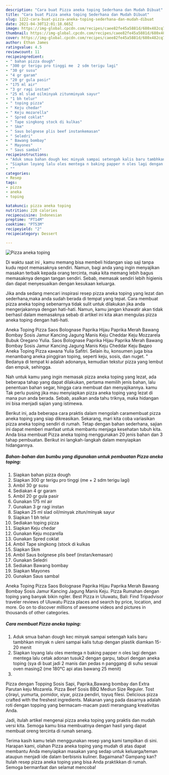 ```yaml
---
description: "Cara buat Pizza aneka toping Sederhana dan Mudah Dibuat"
title: "Cara buat Pizza aneka toping Sederhana dan Mudah Dibuat"
slug: 1222-cara-buat-pizza-aneka-toping-sederhana-dan-mudah-dibuat
date: 2021-04-30T12:01:18.665Z
image: https://img-global.cpcdn.com/recipes/caee82fe45a5881d/680x482cq70/pizza-aneka-toping-foto-resep-utama.jpg
thumbnail: https://img-global.cpcdn.com/recipes/caee82fe45a5881d/680x482cq70/pizza-aneka-toping-foto-resep-utama.jpg
cover: https://img-global.cpcdn.com/recipes/caee82fe45a5881d/680x482cq70/pizza-aneka-toping-foto-resep-utama.jpg
author: Ethan James
ratingvalue: 4.5
reviewcount: 11
recipeingredient:
- " bahan pizza dough"
- "300 gr terigu pro tinggi me  2 sdm terigu lagi"
- "30 gr susu"
- "4 gr garam"
- "20 gr gula pasir"
- "175 ml air"
- "3 gr ragi instan"
- "25 ml slad oilminyak zitunminyak sayur"
- "1 bh telur"
- " toping pizza"
- " Keju chedar"
- " Keju mozarella"
- " Spred coklat"
- " Tape singkong stock di kulkas"
- " Skm"
- " Saus bolgnese plis beef instankemasan"
- " Seledri"
- " Bawang bombay"
- " Mayones"
- " Saus sambal"
recipeinstructions:
- "Aduk smua bahan dough kec minyak sampai setengah kalis baru tambhkan minyak n uleni sampai kalis tutup dengan plastik diamkan 15-20 menit"
- "Siapkan loyang lalu oles mentega n baking papper n oles lagi dengan mentega lalu cetak adonan tusuk2 dengan garpu, taburi dengan aneka toping (sya di buat jadi 2 manis dan pedas n panggang di suhu sesuai oven masing2 (me 180°C api atas bawang 25 menit)"
- ""
categories:
- Resep
tags:
- pizza
- aneka
- toping

katakunci: pizza aneka toping 
nutrition: 228 calories
recipecuisine: Indonesian
preptime: "PT14M"
cooktime: "PT53M"
recipeyield: "2"
recipecategory: Dessert

---
```



![Pizza aneka toping](https://img-global.cpcdn.com/recipes/caee82fe45a5881d/680x482cq70/pizza-aneka-toping-foto-resep-utama.jpg)

Di waktu  saat ini , kamu memang bisa membeli hidangan siap saji tanpa kudu repot memasaknya sendiri. Namun, bagi anda yang ingin menyajikan masakan terbaik kepada orang tercinta, maka kita memang lebih bagus memasaknya dengan tangan sendiri. Sebab, memasak sendiri lebih higienis dan dapat menyesuaikan dengan kesukaan keluarga.

Jika anda sedang mencari inspirasi resep pizza aneka toping yang lezat dan sederhana,maka anda sudah berada di tempat yang tepat. Cara membuat pizza aneka toping  sebenarnya tidak sulit untuk dilakukan jika anda mengerjakannya dengan hati-hati. Namun, kamu jangan khawatir akan tidak berhasil dalam memasaknya 
sebab di artikel ini kita akan mengulas pizza aneka toping dengan hati-hati.  

Aneka Toping Pizza Saos Bolognase Paprika Hijau Paprika Merah Bawang Bombay Sosis Jamur Kancing Jagung Manis Keju Cheddar Keju Mozzarela Bubuk Oregano Yulia. Saos Bolognase Paprika Hijau Paprika Merah Bawang Bombay Sosis Jamur Kancing Jagung Manis Keju Cheddar Keju Видео Aneka Toping Pizza канала Yulia Safitri. Selain itu, konsumen juga bisa menambang aneka pinggiran toping, seperti keju, sosis, dan nuget. &#34; Bedanya di tempat ki adalah adonanya, kemudian tekstur pizza yang lembut dan empuk, sehingga.

Nah untuk kamu yang ingin memasak pizza aneka toping yang lezat, ada beberapa tahap yang dapat dilakukan, pertama memilih jenis bahan, lalu penentuan bahan segar, hingga cara membuat dan menyajikannya. kamu Tak perlu pusing jika mau menyiapkan pizza aneka toping yang lezat di mana pun anda berada. Sebab, asalkan anda  tahu triknya, maka hidangan ini bisa menjadi sajian yang istimewa.

Berikut ini, ada beberapa cara praktis  dalam mengolah caramembuat pizza aneka toping yang siap dikreasikan. Sekarang, mari kita coba variasikan pizza aneka toping sendiri di rumah. Tetap dengan bahan sederhana, sajian ini dapat memberi manfaat untuk membantu menjaga kesehatan tubuh kita. Anda bisa membuat Pizza aneka toping menggunakan 20 jenis bahan dan 3 tahap pembuatan. Berikut ini langkah-langkah dalam menyiapkan hidangannya.

<!--inarticleads1-->

##### Bahan-bahan dan bumbu yang digunakan untuk pembuatan Pizza aneka toping:

1. Siapkan  bahan pizza dough
1. Siapkan 300 gr terigu pro tinggi (me + 2 sdm terigu lagi)
1. Ambil 30 gr susu
1. Sediakan 4 gr garam
1. Ambil 20 gr gula pasir
1. Gunakan 175 ml air
1. Gunakan 3 gr ragi instan
1. Siapkan 25 ml slad oil/minyak zitun/minyak sayur
1. Siapkan 1 bh telur
1. Sediakan  toping pizza
1. Siapkan  Keju chedar
1. Gunakan  Keju mozarella
1. Gunakan  Spred coklat
1. Ambil  Tape singkong (stock di kulkas
1. Siapkan  Skm
1. Ambil  Saus bolgnese plis beef (instan/kemasan)
1. Gunakan  Seledri
1. Sediakan  Bawang bombay
1. Siapkan  Mayones
1. Gunakan  Saus sambal


Aneka Toping Pizza Saos Bolognase Paprika Hijau Paprika Merah Bawang Bombay Sosis Jamur Kancing Jagung Manis Keju. Pizza Rumahan dengan toping yang banyak bikin ngiler. Best Pizza in Uluwatu, Bali: Find Tripadvisor traveler reviews of Uluwatu Pizza places and search by price, location, and more. Go on to discover millions of awesome videos and pictures in thousands of other categories. 

<!--inarticleads2-->

##### Cara membuat Pizza aneka toping:

1. Aduk smua bahan dough kec minyak sampai setengah kalis baru tambhkan minyak n uleni sampai kalis tutup dengan plastik diamkan 15-20 menit
1. Siapkan loyang lalu oles mentega n baking papper n oles lagi dengan mentega lalu cetak adonan tusuk2 dengan garpu, taburi dengan aneka toping (sya di buat jadi 2 manis dan pedas n panggang di suhu sesuai oven masing2 (me 180°C api atas bawang 25 menit)
1. 


Pizza dengan Topping Sosis Sapi, Paprika,Bawang bombay dan Extra Parutan keju Mozarela. Pizza Beef Sosis BBQ Mediun Size Reguler. Tost çörəyi, yumurta, pomidor, xiyar, pizza pendiri, toyuq filesi. Delicious pizza crafted with the freshest ingredients. Makanan yang pada dasarnya adalah roti dengan topping yang bermacam-macam pasti merangsang kreativitas Anda. 

Jadi, itulah artikel mengenai  pizza aneka toping  yang praktis dan mudah versi kita. Semoga kamu bisa membuatnya dengan hasil yang dapat membuat oreng tercinta di rumah senang. 

Terima kasih kamu telah menggunakan resep yang kami tampilkan di sini. Harapan kami, olahan  Pizza aneka toping yang mudah di atas dapat membantu Anda menyiapkan masakan yang sedap untuk keluarga/teman ataupun menjadi ide dalam berbisnis kuliner. Bagaimana? Gampang kan? Itulah resep pizza aneka toping yang bisa Anda praktikkan di rumah. Semoga bermanfaat dan selamat mencoba!

